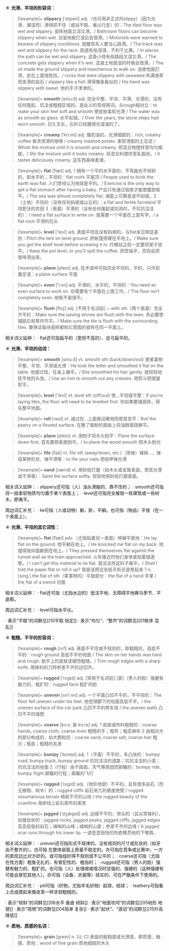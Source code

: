 ☀ <span class="category">**光滑、平坦的形容词：**</span>
>[!example]+ <span class="vocabulary">**slippery**</span> [ˈslɪpəri]
> <span class="definition">adj.（也可用非正式的slippy）（因为光滑、潮湿而）滑得抓不住（或站不稳、难以行走）的：</span>The tiled floor was wet and slippery. 瓷砖地面又湿又滑。/ Bathroom floors can become slippery when wet. 浴室地板打湿后会很滑。/ Motorists were warned to beware of slippery conditions. 提醒驾车人要当心路滑。/ The track was wet and slippery for the race. 跑道有些湿滑，不利于比赛。/ In places the path can be wet and slippery. 这条小径有些路段又湿又滑。/ The concrete gets slippery when it's wet. 混凝土地面湿的时候会很滑。/ The oil made the ground slippery and treacherous to walk on. 油使地面打滑，走在上面很危险。/ rocks that were slippery with seaweed 布满海草而发滑的岩石 / slippery like a fish 滑得像条鱼似的 / His hand was slippery with sweat. 他的手汗津津的。

>[!example]+ <span class="vocabulary">**smooth**</span> [smu:ð] 
> <span class="definition">adj. 完全平整、平坦、平滑、光滑的，没有任何隆起、坑洼或粗糙区域的。是此义的常规用词。与rough相对立：</span>to make your skin feel soft and smooth 使皮肤柔软光滑 / The water was as smooth as glass. 水平如镜。/ Over the years, the stone steps had worn smooth. 日久天长，石阶已经磨得光溜溜的了。
           
>[!example]+ <span class="vocabulary">**creamy**</span> [ˈkri:mi]
> <span class="definition">adj. 像奶油的，光滑细腻的：</span>rich, creamy coffee 香浓诱滑的咖啡 / creamy mashed potato. 柔软滑腻的土豆泥 / Whisk the mixture until it is smooth and creamy. 把混合物搅拌至均匀细腻。/ Stir the mixture until it looks creamy. 将混合料搅拌至乳脂状。/ It tastes deliciously creamy. 这东西美味柔滑。

>[!example]+ <span class="vocabulary">**flat**</span> [flæt] 
> <span class="definition">adj. 1 拥有一个平的水平面的，不弯曲也不倾斜的，即水平的；平坦的：</span>flat roofs 平屋顶 / People used to think the earth was flat. 人们曾经认为地球是平的。/ Exercise is the only way to get a flat stomach after having a baby. 产后只有通过锻炼才能使腹部收平。/ The sea was almost completely flat. 海面上可算是波平如镜。<span class="definition">2（土地）平坦的（没有任何斜坡或山丘的）：</span>a flat and fertile farmland 平坦肥沃的农田 <span class="definition">3（表面）平滑的（没有任何隆起或坑洞的，不坑坑洼洼的）：</span>I need a flat surface to write on. 我需要一个平面在上面写字。/ a flat rock 平滑的石头

>[!example]+ <span class="vocabulary">**level**</span> ['levl] 
> <span class="definition">adj. 表面平坦且没有斜坡的。与flat未见明显差别：</span>Pitch the tent on level ground. 把帐篷搭建在平地上。/ Make sure you get the shelf level before screwing it in. 拧螺丝之前一定要将架子放平。/ Keep the pot level, or you’ll spill the coffee. 把壶端平，否则会把咖啡洒出来。

>[!example]+ <span class="vocabulary">**plane**</span> [pleɪn] 
> <span class="definition">adj. 在术语中可指完全平坦的，平的，只作前置定语：</span>a plane surface 平面

>[!example]+ <span class="vocabulary">**even**</span> ['i:vn] 
> <span class="definition">adj. 平滑的，水平的，平坦的：</span>You need an even surface to work on. 你需要有个平面在上面工作。/ The floor isn’t completely even. 地板不是很平。
           
>[!example]+ <span class="vocabulary">**flush**</span> [flʌʃ]
> <span class="definition">adj. [不用于名词前] ~ with sth（两个表面）完全齐平的：</span>Make sure the paving stones are flush with the lawn. 务必要使铺路石和草坪齐平。/ Make sure the tile is flush with the surrounding tiles. 要保证每块瓷砖都和它周围的瓷砖在同一平面上。

相关词义延伸：
· flat还可指扁平的（宽但不高的）、足弓扁平的。

☀ <span class="category">**光滑、平坦的动词：**</span>
>[!example]+ <span class="vocabulary">**smooth**</span> [smu:ð] 
> <span class="definition">vt. smooth sth (back/down/out) 使某事物平整、平坦、平滑或光滑：</span>He took the letter and smoothed it flat on the table. 他接过信，在桌上展平。/ She smoothed his hair gently. 她轻轻地抚平他的头发。/ Use an iron to smooth out any creases. 用熨斗把褶皱熨平。

>[!example]+ <span class="vocabulary">**level**</span> ['levl] 
> <span class="definition">vt. level sth (off/out) 使…平坦或平整：</span>If you’re laying tiles, the floor will need to be levelled first. 你如果要铺瓷砖，得先整平地面。

>[!example]+ <span class="vocabulary">**roll**</span> [rəʊl] 
> <span class="definition">vt. 通过在…上面推动重物而使其变平：</span>Roll the pastry on a floured surface. 在撒了面粉的面板上将油酥面团擀平。

>[!example]+ <span class="vocabulary">**plane**</span> [pleɪn] 
> <span class="definition">vt. 用刨子将木头刨平：</span>Plane the surface down first. 首先要把表面刨平。/ to plane the wood smooth 把木头刨光

>[!example]+ <span class="vocabulary">**file**</span> [faɪl] 
> <span class="definition">vt. file sth (away/down, etc.)（用锉）锉掉…、锉成某种形状、锉平滑等：</span>to file your nails 把指甲锉光滑

>[!example]+ <span class="vocabulary">**sand**</span> [sænd] 
> <span class="definition">vt. 用砂纸打磨（如木头或金属表面，使其光滑或干净等）：</span>Sand the surface softly. 轻轻地用砂纸打磨表面。

相关词义延伸：
· slippery还可指（人）油头滑脑的、靠不住的；
· smooth还可指将一层柔软物质均匀置于某个表面上；
· level还可指完全摧毁一栋建筑或一些树木，即夷平。

周边词汇补充：
· lie可指（人或动物）躺，卧，平躺。也可指（物品）平放（在一个表面上）。

☀ <span class="category">**光滑、平坦的其它词性：**</span>
>[!example]+ <span class="vocabulary">**flat**</span> [flæt] 
> <span class="definition">adv.（尤指贴着另一表面）伸展平直地：</span>He lay flat on the ground. 他平躺在地上。/ He knocked me flat on my back. 他撞得我仰面躺倒在地上。/ They pressed themselves flat against the tunnel wall as the train approached. 火车接近时他们身体紧贴着隧道壁。/ I can’t get this material to lie flat. 我没法将这料子展平。/ Shall I fold the paper flat or roll it up? 我是该把这张纸平折还是卷起来？<span class="definition">n. [sing.] the flat of sth（某事物的）平面部分：</span>the flat of a hand 手掌 / the flat of a sword 剑面

相关词义延伸：
· flat还可指（尤指水边的）低洼平地、无障碍平地赛马季节、平底鞋。

周边词汇补充：
· level可指水平仪。

· 表示“平稳”的词群见[[10平稳 恒定]]
· 表示“均匀”、“整齐”的词群见[[01秩序 混乱]]

☀ <span class="category">**粗糙、不平的形容词：**</span>
>[!example]+ <span class="vocabulary">**rough**</span> [rʌf] 
> <span class="definition">adj. 表面不平坦或不规则的，即粗糙的，高低不平的：</span>rough ground 高低不平的地面 / The skin on her hands was hard and rough. 她手上的皮肤坚硬而粗糙。/ Trim rough edges with a sharp knife. 用锋利的刀将参差不齐的边切齐。
           
>[!example]+ <span class="vocabulary">**rugged**</span> [ˈrʌgɪd]
> <span class="definition">adj. [常用于名词前] [褒]（男人的脸）强健有魅力的、粗犷的：</span>rugged face 粗犷的脸

>[!example]+ <span class="vocabulary">**uneven**</span> [ʌnˈi:vn]
> <span class="definition">adj. 一个平面凸凹不平的，不平坦的：</span>The floor felt uneven under his feet. 他觉得脚下的地面高低不平。/ the uneven surface of the car park 凸凹不平的停车场 / the uneven walls 凸凹不平的墙壁

>[!example]+ <span class="vocabulary">**coarse**</span> [kɔ:s; 美 kɔ:rs]
> <span class="definition">adj. 1 皮肤或布料粗糙的：</span>coarse hands, coarse cloth, coarse linen 粗糙的手；粗布；粗亚麻布 <span class="definition">2 由相对大的部分构成的，如大颗粒的：</span>coarse sand, coarse salt, coarse hair 粗沙；粗盐；粗糙的毛发

>[!example]+ <span class="vocabulary">**bumpy**</span> [ˈbʌmpi]
> <span class="definition">adj. 1（平面）不平的，多凸块的：</span>bumpy road, bumpy track, bumpy ground 坑坑洼洼的道路；坑坑洼洼的小道；坑坑洼洼的地面 <span class="definition">2（行程）由于路面、天气等原因而颠簸的：</span>bumpy ride, bumpy flight 颠簸的行程；颠簸的飞行

>[!example]+ <span class="vocabulary">**rugged**</span> [ˈrʌgɪd]
> <span class="definition">adj.（地形地貌）不平的，且有很多岩石（而无植物、树木）的：</span>rugged cliffs 岩石突兀的悬崖绝壁 / rugged mountainous terrain 崎岖不平的山地 / the rugged beauty of the coastline 海岸线上岩石密布的美景

>[!example]+ <span class="vocabulary">**jagged**</span> [ˈdʒægɪd]
> <span class="definition">adj. 边缘不平的、带尖的（且尖常锋利），如锯齿状的：</span>jagged rocks, jagged peaks, jagged cliffs, jagged edges 高高低低的岩石；嶙峋的山峰；嶙峋的山崖；参差不齐的边缘 / A jagged scar runs through his lower lip. 一道歪歪扭扭的伤疤横贯他的下嘴唇。

相关词义延伸：
· uneven还可指形式不规律的，没有规则的尺寸或形状的（如牙齿不整齐的）。也可指           在整体层面上质量不稳定的。亦可指在竞争或比赛中，一方的表现远比对方好的。或可指组织得不规则或不公平的；
· coarse还可指（尤指在性方面）粗鲁无礼的、有冒犯性的、粗俗的；
· rugged还可指（男人的脸）强健有魅力的、粗犷的。也可指（人）处理艰难情况时坚强的、强硬的（这种强硬有可能会冒犯其他人）。亦可指（设备、衣服等）结实的、可在严酷条件下使用的。

周边词汇补充：
· pill可指（织物，尤指羊毛织物）起球，结球；
· leathery可指看上去或摸起来像皮革一样坚韧粗糙的。

· 表示“倾斜”的词群见[[06水平 垂直 倾斜]]
· 表示“地面坎坷”的词群见[[05地形 地貌]]
· 表示“简陋”的词群见[[04简单 复杂]]
· 表示“起伏”、“波动”的词群见[[15升高 降低]]

☀ <span class="category">**质地、质感的名词：**</span>
>[!example]+ <span class="vocabulary">**grain**</span> [ɡreɪn] 
> <span class="definition">n. [U, C] 表面的粗糙感或光滑感，即质感、触感、质地：</span>wood of fine grain 质地细腻的木头

